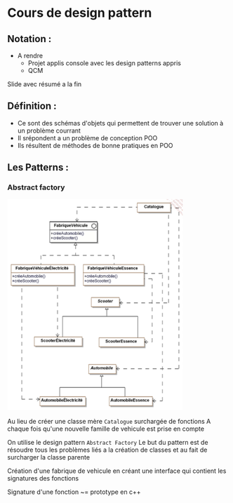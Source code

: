 Cours de design pattern
=======================

## Notation : 
- A rendre
  - Projet applis console avec les design patterns appris
  - QCM

Slide avec résumé a la fin

## Définition :
- Ce sont des schémas d'objets qui permettent de trouver une solution à un problème courrant
- Il srépondent a un problème de conception POO
- Ils résultent de méthodes de bonne pratiques en POO

## Les Patterns :

### Abstract factory

<img src="images/abstract_factory.png" alt="Abstract factory" width="400"/>

Au lieu de créer une classe mère ``Catalogue`` surchargée de fonctions
A chaque fois qu'une nouvelle famille de vehicule est prise en compte

On utilise le design pattern ``Abstract Factory`` 
Le but du pattern est de résoudre tous les problèmes liés a la création de classes et au fait de surcharger la classe parente

Création d'une fabrique de vehicule en créant une interface qui contient les signatures des fonctions

Signature d'une fonction ~= prototype en c++

